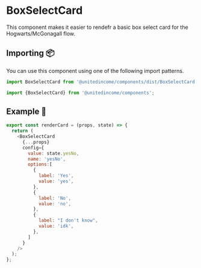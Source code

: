 # BoxSelectCard

This component makes it easier to rendefr a basic box select card for the Hogwarts/McGonagall flow.

## Importing 📦

You can use this component using one of the following import patterns.

```javascript
import BoxSelectCard from '@unitedincome/components/dist/BoxSelectCard';
```

```javascript
import {BoxSelectCard} from '@unitedincome/components';
```

## Example 🚀

```javascript
export const renderCard = (props, state) => {
  return (
    <BoxSelectCard
      {...props}
      config={
        value: state.yesNo,
        name: 'yesNo',
        options:[
          {
            label: 'Yes',
            value: 'yes',
          },
          {
            label: 'No',
            value: 'no',
          },
          {
            label: "I don't know",
            value: 'idk',
          },
        ]
      }
    />
  );
};
```
